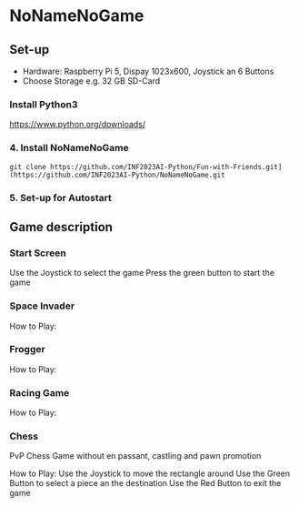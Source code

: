 # NoNameNoGame

## Set-up
+ Hardware: Raspberry Pi 5, Dispay 1023x600, Joystick an 6 Buttons
+ Choose Storage e.g. 32 GB SD-Card

### Install Python3

https://www.python.org/downloads/

### 4. Install NoNameNoGame
  ```
  git clone https://github.com/INF2023AI-Python/Fun-with-Friends.git](https://github.com/INF2023AI-Python/NoNameNoGame.git
  ```
### 5. Set-up for Autostart


## Game description
### Start Screen
Use the Joystick to select the game 
Press the green button to start the game
### Space Invader

How to Play:


### Frogger


How to Play:


### Racing Game


How to Play:


### Chess
PvP Chess Game without en passant, castling and pawn promotion

How to Play:
Use the Joystick to move the rectangle around
Use the Green Button to select a piece an the destination
Use the Red Button to exit the game


